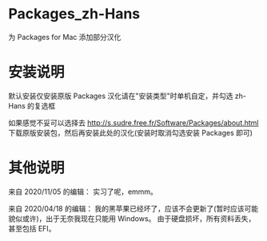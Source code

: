 # Packages_zh-Hans

  为 Packages for Mac 添加部分汉化
  
 # 安装说明
  默认安装仅安装原版 Packages
  汉化请在"安装类型"时单机自定，并勾选 zh-Hans 的复选框

  如果感觉不妥可以选择去
  http://s.sudre.free.fr/Software/Packages/about.html
  下载原版安装包，然后再安装此处的汉化(安装时取消勾选安装 Packages 即可)
  
 # 其他说明
  来自 2020/11/05 的编辑：
  实习了呢，emmm。


  来自 2020/04/18 的编辑：
  我的黑苹果已经坏了，应该不会更新了(暂时应该可能貌似或许)，出于无奈我现在只能用 Windows。
  由于硬盘损坏，所有资料丢失，甚至包括 EFI。
  
